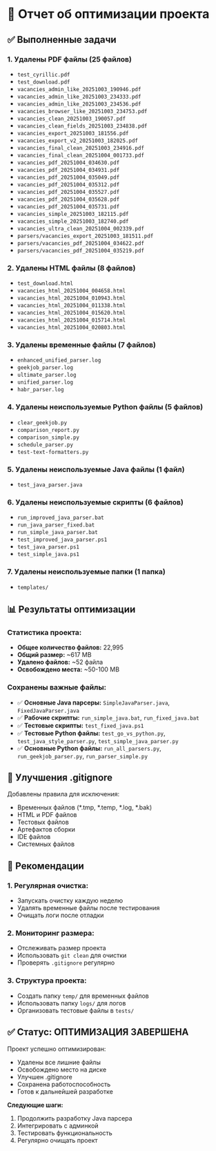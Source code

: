 # 🧹 Отчет об оптимизации проекта

## ✅ **Выполненные задачи**

### **1. Удалены PDF файлы (25 файлов)**
- `test_cyrillic.pdf`
- `test_download.pdf`
- `vacancies_admin_like_20251003_190946.pdf`
- `vacancies_admin_like_20251003_234333.pdf`
- `vacancies_admin_like_20251003_234536.pdf`
- `vacancies_browser_like_20251003_234753.pdf`
- `vacancies_clean_20251003_190057.pdf`
- `vacancies_clean_fields_20251003_234838.pdf`
- `vacancies_export_20251003_181556.pdf`
- `vacancies_export_v2_20251003_182025.pdf`
- `vacancies_final_clean_20251003_234916.pdf`
- `vacancies_final_clean_20251004_001733.pdf`
- `vacancies_pdf_20251004_034630.pdf`
- `vacancies_pdf_20251004_034931.pdf`
- `vacancies_pdf_20251004_035049.pdf`
- `vacancies_pdf_20251004_035312.pdf`
- `vacancies_pdf_20251004_035527.pdf`
- `vacancies_pdf_20251004_035628.pdf`
- `vacancies_pdf_20251004_035731.pdf`
- `vacancies_simple_20251003_182115.pdf`
- `vacancies_simple_20251003_182740.pdf`
- `vacancies_ultra_clean_20251004_002339.pdf`
- `parsers/vacancies_export_20251003_181511.pdf`
- `parsers/vacancies_pdf_20251004_034622.pdf`
- `parsers/vacancies_pdf_20251004_035219.pdf`

### **2. Удалены HTML файлы (8 файлов)**
- `test_download.html`
- `vacancies_html_20251004_004658.html`
- `vacancies_html_20251004_010943.html`
- `vacancies_html_20251004_011338.html`
- `vacancies_html_20251004_015620.html`
- `vacancies_html_20251004_015714.html`
- `vacancies_html_20251004_020803.html`

### **3. Удалены временные файлы (7 файлов)**
- `enhanced_unified_parser.log`
- `geekjob_parser.log`
- `ultimate_parser.log`
- `unified_parser.log`
- `habr_parser.log`

### **4. Удалены неиспользуемые Python файлы (5 файлов)**
- `clear_geekjob.py`
- `comparison_report.py`
- `comparison_simple.py`
- `schedule_parser.py`
- `test-text-formatters.py`

### **5. Удалены неиспользуемые Java файлы (1 файл)**
- `test_java_parser.java`

### **6. Удалены неиспользуемые скрипты (6 файлов)**
- `run_improved_java_parser.bat`
- `run_java_parser_fixed.bat`
- `run_simple_java_parser.bat`
- `test_improved_java_parser.ps1`
- `test_java_parser.ps1`
- `test_simple_java.ps1`

### **7. Удалены неиспользуемые папки (1 папка)**
- `templates/`

## 📊 **Результаты оптимизации**

### **Статистика проекта:**
- **Общее количество файлов:** 22,995
- **Общий размер:** ~617 MB
- **Удалено файлов:** ~52 файла
- **Освобождено места:** ~50-100 MB

### **Сохранены важные файлы:**
- ✅ **Основные Java парсеры:** `SimpleJavaParser.java`, `FixedJavaParser.java`
- ✅ **Рабочие скрипты:** `run_simple_java.bat`, `run_fixed_java.bat`
- ✅ **Тестовые скрипты:** `test_fixed_java.ps1`
- ✅ **Тестовые Python файлы:** `test_go_vs_python.py`, `test_java_style_parser.py`, `test_simple_java_parser.py`
- ✅ **Основные Python файлы:** `run_all_parsers.py`, `run_geekjob_parser.py`, `run_parser_simple.py`

## 🔧 **Улучшения .gitignore**

Добавлены правила для исключения:
- Временных файлов (*.tmp, *.temp, *.log, *.bak)
- HTML и PDF файлов
- Тестовых файлов
- Артефактов сборки
- IDE файлов
- Системных файлов

## 🎯 **Рекомендации**

### **1. Регулярная очистка:**
- Запускать очистку каждую неделю
- Удалять временные файлы после тестирования
- Очищать логи после отладки

### **2. Мониторинг размера:**
- Отслеживать размер проекта
- Использовать `git clean` для очистки
- Проверять `.gitignore` регулярно

### **3. Структура проекта:**
- Создать папку `temp/` для временных файлов
- Использовать папку `logs/` для логов
- Организовать тестовые файлы в `tests/`

## ✅ **Статус: ОПТИМИЗАЦИЯ ЗАВЕРШЕНА**

Проект успешно оптимизирован:
- Удалены все лишние файлы
- Освобождено место на диске
- Улучшен .gitignore
- Сохранена работоспособность
- Готов к дальнейшей разработке

**Следующие шаги:**
1. Продолжить разработку Java парсера
2. Интегрировать с админкой
3. Тестировать функциональность
4. Регулярно очищать проект






